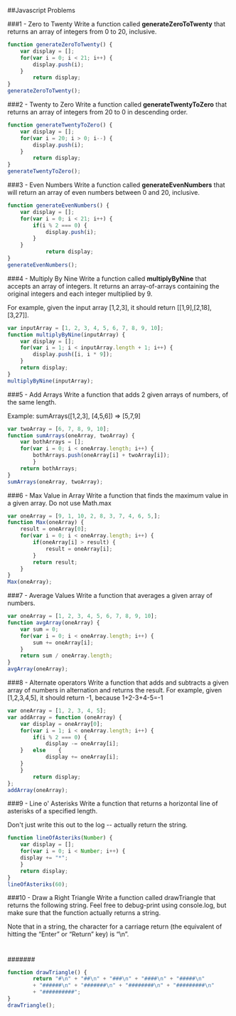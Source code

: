 ##Javascript Problems

###1 - Zero to Twenty
Write a function called **generateZeroToTwenty** that returns an array of integers from 0 to 20, inclusive.

~~~javascript
function generateZeroToTwenty() {
	var display = [];
	for(var i = 0; i < 21; i++) {
		display.push(i);
	}
		return display;
}
generateZeroToTwenty();
~~~
###2 - Twenty to Zero
Write a function called **generateTwentyToZero** that returns an array of integers from 20 to 0 in descending order.

~~~javascript
function generateTwentyToZero() {
	var display = [];
	for(var i = 20; i > 0; i--) {
		display.push(i);
	}
		return display;
}
generateTwentyToZero();
~~~
###3 - Even Numbers
Write a function called **generateEvenNumbers** that will return an array of even numbers between 0 and 20, inclusive.

~~~javascript
function generateEvenNumbers() {
	var display = [];
	for(var i = 0; i < 21; i++) {
		if(i % 2 === 0) {
			display.push(i);
		}
	}
			return display;	
}
generateEvenNumbers();
~~~
###4 - Multiply By Nine
Write a function called **multiplyByNine** that accepts an array of integers. It returns an array-of-arrays containing the original integers and each integer multiplied by 9.

For example, given the input array [1,2,3], 
it should return [[1,9],[2,18],[3,27]].

~~~javascript
var inputArray = [1, 2, 3, 4, 5, 6, 7, 8, 9, 10];
function multiplyByNine(inputArray) {
    var display = [];
    for(var i = 1; i < inputArray.length + 1; i++) {
        display.push([i, i * 9]);
    }
    return display;
}
multiplyByNine(inputArray);
~~~
###5 - Add Arrays
Write a function that adds 2 given arrays of numbers, of the same length.

Example: sumArrays([1,2,3], [4,5,6]) ⇒ [5,7,9]

~~~javascript
var twoArray = [6, 7, 8, 9, 10];
function sumArrays(oneArray, twoArray) {
	var bothArrays = [];
    for(var i = 0; i < oneArray.length; i++) {
        bothArrays.push(oneArray[i] + twoArray[i]);
        }
    return bothArrays;
}
sumArrays(oneArray, twoArray);
~~~
###6 - Max Value in Array
Write a function that finds the maximum value in a given array. Do not use Math.max

~~~javascript
var oneArray = [9, 1, 10, 2, 8, 3, 7, 4, 6, 5,];
function Max(oneArray) {
	result = oneArray[0];
    for(var i = 0; i < oneArray.length; i++) {
    	if(oneArray[i] > result) {
    		result = oneArray[i];
        }
    	return result;
	}
}
Max(oneArray);
~~~
###7 - Average Values
Write a function that averages a given array of numbers.

~~~javascript
var oneArray = [1, 2, 3, 4, 5, 6, 7, 8, 9, 10];
function avgArray(oneArray) {
    var sum = 0;
    for(var i = 0; i < oneArray.length; i++) {
        sum += oneArray[i];
    }
    return sum / oneArray.length;
}
avgArray(oneArray);
~~~
###8 - Alternate operators
Write a function that adds and subtracts a given array of numbers in alternation and returns the result. For example, given [1,2,3,4,5], it should return -1, because 1+2-3+4-5=-1

~~~javascript
var oneArray = [1, 2, 3, 4, 5];
var addArray = function (oneArray) {
    var display = oneArray[0];
    for(var i = 1; i < oneArray.length; i++) {
        if(i % 2 === 0) {
        	display -= oneArray[i];
    }	else	{
    		display += oneArray[i];
    }
    }
    	return display;
};
addArray(oneArray);
~~~
###9 - Line o' Asterisks
Write a function that returns a horizontal line of asterisks of a specified length.

Don't just write this out to the log -- actually return the string.

~~~javascript
function lineOfAsteriks(Number) {
	var display = [];
    for(var i = 0; i < Number; i++) {
    display += "*";
    }
    return display;
}
lineOfAsteriks(60);
~~~
###10 - Draw a Right Triangle
Write a function called drawTriangle that returns the following string. Feel free to debug-print using console.log, but make sure that the function actually returns a string. 

Note that in a string, the character for a carriage return (the equivalent of hitting the “Enter” or “Return” key) is “\n”.

#
##
###
####
#####
######
#######

~~~javascript
function drawTriangle() {
    	return "#\n" + "##\n" + "###\n" + "####\n" + "#####\n" 
    	+ "######\n" + "#######\n" + "########\n" + "#########\n" 
    	+ "##########";
}
drawTriangle();
~~~
